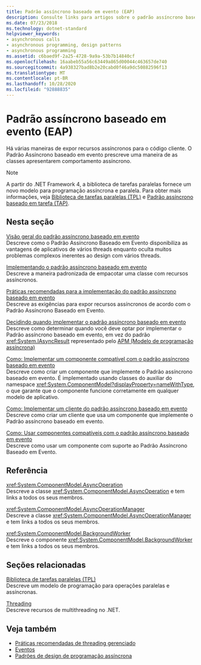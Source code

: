 ```yaml
---
title: Padrão assíncrono baseado em evento (EAP)
description: Consulte links para artigos sobre o padrão assíncrono baseado em evento (EAP) no .NET, como implementação, práticas recomendadas, implementação de um cliente EAP e muito mais.
ms.date: 07/23/2018
ms.technology: dotnet-standard
helpviewer_keywords:
- asynchronous calls
- asynchronous programming, design patterns
- asynchronous programming
ms.assetid: c6baed9f-2a25-4728-9a9a-53b7b14840cf
ms.openlocfilehash: 16aabeb55a56c63449a865d00044c463657de740
ms.sourcegitcommit: 4a938327bad8b2e20cabd0f46a9dc50882596f13
ms.translationtype: MT
ms.contentlocale: pt-BR
ms.lasthandoff: 10/28/2020
ms.locfileid: "92888835"
---
```

# <a name="event-based-asynchronous-pattern-eap"></a>Padrão assíncrono baseado em evento (EAP)

Há várias maneiras de expor recursos assíncronos para o código cliente. O Padrão Assíncrono baseado em evento prescreve uma maneira de as classes apresentarem comportamento assíncrono.  
  
> [!NOTE]
> A partir do .NET Framework 4, a biblioteca de tarefas paralelas fornece um novo modelo para programação assíncrona e paralela. Para obter mais informações, veja [Biblioteca de tarefas paralelas (TPL)](../parallel-programming/task-parallel-library-tpl.md) e [Padrão assíncrono baseado em tarefa (TAP)](task-based-asynchronous-pattern-tap.md).
  
## <a name="in-this-section"></a>Nesta seção

 [Visão geral do padrão assíncrono baseado em evento](event-based-asynchronous-pattern-overview.md)  
 Descreve como o Padrão Assíncrono Baseado em Evento disponibiliza as vantagens de aplicativos de vários threads enquanto oculta muitos problemas complexos inerentes ao design com vários threads.  
  
 [Implementando o padrão assíncrono baseado em evento](implementing-the-event-based-asynchronous-pattern.md)  
 Descreve a maneira padronizada de empacotar uma classe com recursos assíncronos.  
  
 [Práticas recomendadas para a implementação do padrão assíncrono baseado em evento](best-practices-for-implementing-the-event-based-asynchronous-pattern.md)  
 Descreve as exigências para expor recursos assíncronos de acordo com o Padrão Assíncrono Baseado em Evento.  
  
 [Decidindo quando implementar o padrão assíncrono baseado em evento](deciding-when-to-implement-the-event-based-asynchronous-pattern.md)  
 Descreve como determinar quando você deve optar por implementar o Padrão assíncrono baseado em evento, em vez do padrão <xref:System.IAsyncResult> representado pelo [APM (Modelo de programação assíncrona)](asynchronous-programming-model-apm.md)
  
 [Como: Implementar um componente compatível com o padrão assíncrono baseado em evento](component-that-supports-the-event-based-asynchronous-pattern.md)  
 Descreve como criar um componente que implemente o Padrão assíncrono baseado em evento. É implementado usando classes do auxiliar do namespace <xref:System.ComponentModel?displayProperty=nameWithType>, o que garante que o componente funcione corretamente em qualquer modelo de aplicativo.  

 [Como: Implementar um cliente do padrão assíncrono baseado em evento](how-to-implement-a-client-of-the-event-based-asynchronous-pattern.md)  
 Descreve como criar um cliente que usa um componente que implemente o Padrão assíncrono baseado em evento.
  
 [Como: Usar componentes compatíveis com o padrão assíncrono baseado em evento](how-to-use-components-that-support-the-event-based-asynchronous-pattern.md)  
 Descreve como usar um componente com suporte ao Padrão Assíncrono Baseado em Evento.  
  
## <a name="reference"></a>Referência

 <xref:System.ComponentModel.AsyncOperation>  
 Descreve a classe <xref:System.ComponentModel.AsyncOperation> e tem links a todos os seus membros.  
  
 <xref:System.ComponentModel.AsyncOperationManager>  
 Descreve a classe <xref:System.ComponentModel.AsyncOperationManager> e tem links a todos os seus membros.  
  
 <xref:System.ComponentModel.BackgroundWorker>  
 Descreve o componente <xref:System.ComponentModel.BackgroundWorker> e tem links a todos os seus membros.  
  
## <a name="related-sections"></a>Seções relacionadas

 [Biblioteca de tarefas paralelas (TPL)](../parallel-programming/task-parallel-library-tpl.md)  
 Descreve um modelo de programação para operações paralelas e assíncronas.  
  
 [Threading](../threading/index.md)  
 Descreve recursos de multithreading no .NET.  
  
## <a name="see-also"></a>Veja também

- [Práticas recomendadas de threading gerenciado](../threading/managed-threading-best-practices.md)
- [Eventos](../events/index.md)
- [Padrões de design de programação assíncrona](index.md)
